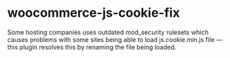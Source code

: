 # woocommerce-js-cookie-fix
Some hosting companies uses outdated mod_security rulesets which causes problems with some sites being able to load js.cookie.min.js file — this plugin resolves this by renaming the file being loaded.
